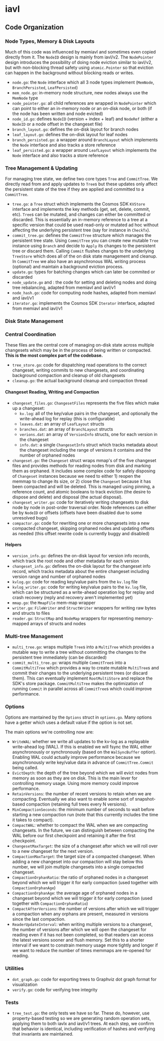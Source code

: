 # iavl

## Code Organization

### Node Types, Memory & Disk Layouts

Much of this code was influenced by memiavl and sometimes even copied directly from it.
The `NodeID` design is mainly from iavl/v2.
The `NodePointer` design introduces the possibility of doing node eviction similar to iavl/v2,
but with non-blocking thread safety using `atomic.Pointer` so that eviction can happen in the background without
blocking reads or writes.

* `node.go`: the `Node` interface which all 3 node types implement (`MemNode`, `BranchPersisted`, `LeafPersisted`)
* `mem_node.go`: in-memory node structure, new nodes always use the `MemNode` type
* `node_pointer.go`: all child references are wrapped in `NodePointer` which can point to either an in-memory node or an
  on-disk node, or both (if the node has been written and node evicted)
* `node_id.go`: defines `NodeID` (version + index + leaf) and `NodeRef` (either a `NodeID` or a node offset in the
  changeset file)
* `branch_layout.go`: defines the on-disk layout for branch nodes
* `leaf_layout.go`: defines the on-disk layout for leaf nodes
* `branch_persisted.go`: a wrapper around `BranchLayout` which implements the `Node` interface and also tracks a store
  reference
* `leaf_persisted.go`: a wrapper around `LeafLayout` which implements the `Node` interface and also tracks a store
  reference

### Tree Management & Updating

For managing tree state, we define two core types `Tree` and `CommitTree`.
We directly read from and apply updates to `Tree`s but these updates only affect the persistent state of the tree if
they are applied and committed to a `CommitTree`.

* `tree.go`: a `Tree` struct which implements the Cosmos SDK `KVStore` interface and implements the key methods (get,
  set,
  delete, commit, etc). `Tree`s can be mutated, and changes can either be committed or discarded. This is essentially an
  in-memory reference to a tree at a specific version that could be used read-only or mutated ad hoc without affecting
  the underlying persistent tree (say for instance in `CheckTx`).
* `commit_tree.go`: defines the `CommitTree` structure which manages the persistent tree state. Using `CommitTree` you
  can
  create new mutable `Tree` instance using `Branch` and decide to `Apply` its changes to the persistent tree or discard
  them. Calling `Commit` flushes changes to the underlying `TreeStore` which does all of the on disk state management
  and cleanup. In `CommitTree` we also have an asynchronous WAL writing process (optional) and maintain a background
  eviction process.
* `update.go`: types for batching changes which can later be commited or discarded
* `node_update.go` and : the code for setting and deleting nodes and doing tree rebalancing, adapted from memiavl and
  iavl/v1
* `node_hash.go`: code for computing node hashes, adapted from memiavl and iavl/v1
* `iterator.go`: implements the Cosmos SDK `Iterator` interface, adapted from memiavl and iavl/v1

### Disk State Management

### Central Coordination

These files are the central core of managing on-disk state across multiple changesets which may be in the process of
being written or compacted. **This is the most complex part of the codebase.**

* `tree_store.go`: code for dispatching read operations to the correct changeset, writing commits to new changesets,
  and coordinating background compaction and cleanup of old changesets
* `cleanup.go`: the actual background cleanup and compaction thread

#### Changeset Reading, Writing and Compaction

* `changeset_files.go`: `ChangesetFiles` represents the five files which make up a changeset:
    * `kv.log`: all of the key/value pairs in the changeset, and optionally the write-ahead log for replay (this is
      configurable)
    * `leaves.dat`: an array of `LeafLayout` structs
    * `branches.dat`: an array of `BranchLayout` structs
    * `verions.dat`: an array of `VersionInfo` structs, one for each version in the changeset
    * `info.dat`: a single `ChangesetInfo` struct which tracks metadata about the changeset including the range of
      versions
      it contains and the number of orphaned nodes
* `changeset.go`: the `Changeset` struct wraps mmap's of the five changeset files and provides
  methods for reading nodes from disk and marking them as orphaned. It includes some complex code for safely disposing
  of `Changeset` instances because we need to either 1) reopen the memmap to change its size, or 2) close the
  `Changeset` because it has been compacted and will be deleted. This is managed using pinning, a reference count, and
  atomic booleans to track eviction (the desire to dispose and delete) and disposal (the actual disposal).
* `changeset_writer.go`: code for iteratively writing changesets to disk node by node in post-order traversal order.
  Node references can either be by
  `NodeID` or offsets (offsets have been disabled due to some unresolved bugs)
* `compactor.go`: code for rewriting one or more changesets into a new compacted changeset, skipping
  orphaned nodes and updating offsets as needed (this offset rewrite code is currently buggy and disabled)

#### Helpers

* `version_info.go`: defines the on-disk layout for version info records, which track the root node and other metadata
  for
  each version
* `changeset_info.go`: defines the on-disk layout for the changeset info record, which tracks metadata
  about the entire changeset including version range and number of orphaned nodes
* `kvlog.go`: code for reading key/value pairs from the `kv.log` file
* `kvlog_writer.go`: code for writing key/value pairs to the `kv.log` file, which can be structured as a write-ahead
  operation log for replay and crash recovery (reply and recovery aren't implemented yet)
* `mmap.go`: the `MmapFile` mem-map wrapper
* `writer.go`: `FileWriter` and `StructWriter` wrappers for writing raw bytes and structs to files
* `reader.go`: `StructMap` and `NodeMap` wrappers for representing memory-mapped arrays of structs and nodes

### Multi-tree Management

* `multi_tree.go`: wraps multiple `Tree`s into a `MultiTree` which provides a mutable way to write a tree without
  committing the changes to the persistent tree immediately (can be discarded)
* `commit_multi_tree.go`: wraps multiple `CommitTree`s into a `CommitMultiTree` which provides a way to create mutable
  `MultiTree`s and commit their changes to the underlying persistent trees (or discard them). This can eventually
  implement `RootMultiStore` and replace the SDK's store package. `CommitMultiTree` makes the optimization of running
  `Commit` in parallel across all `CommitTree`s which could improve performance.

### Options

Options are mantained by the `Options` struct in `options.go`. Many options have a getter which uses a default value if
the option is not set.

The main options we're controlling now are:

* `WriteWAL`: whether we write all updates to the kv-log as a replayable write-ahead log (WAL). If this is enabled we
  will fsync the WAL either asynchronously or synchronously (based on the `WalSyncBuffer` option). Enabling WAL could
  actually improve performance because we asynchronously write key/value data in advance of `CommitTree.Commit` being
  called.
* `EvictDepth`: the depth of the tree beyond which we will evict nodes from memory as soon as they are on disk. This is
  the main lever for controlling memory usage. Using more memory could improve performance.
* `RetainVersions`: the number of recent versions to retain when we are compacting. Eventually we also want to enable
  some sort of snapshot-based compaction (retaining full trees every N versions).
* `MinCompactionSeconds`: the minimum number of seconds to wait before starting a new compaction run (note that this
  currently includes the time it takes to compact).
* `CompactWAL`: whether to compact the WAL when we are compacting changesets. In the future, we can distinguish between
  compacting the WAL before our first checkpoint and retaining it after the first checkpoint.
* `ChangesetMaxTarget`: the size of a changeset after which we will roll over to a new changeset for the next version.
* `CompactionMaxTarget`: the target size of a compacted changeset. When adding a new changeset into our compaction will
  stay below this number, we will join multiple changesets into a single compacted changeset.
* `CompactionOrphanRatio`: the ratio of orphaned nodes in a changeset beyond which we will trigger it for early
  compaction (used together with `CompactionOrphanAge`)
* `CompactionOrphanAge`: the average age of orphaned nodes in a changeset beyond which we will trigger it for early
  compaction (used together with `CompactionOrphanRatio`)
* `CompactAfterVersions`: the number of versions after which we will trigger a compaction when any orphans are present,
  measured in versions since the last compaction.
* `ReaderUpdateInterval`: when writing multiple versions to a changeset, the number of versions after which we will open
  the changeset for reading even if it has not been completed, so that readers can access the latest versions sooner and
  flush memory. Set this to a shorter interval if we want to constrain memory usage more tightly and longer if we want
  to reduce the number of times memmaps are re-opened for reading.

### Utilities

* `dot_graph.go`: code for exporting trees to Graphviz dot graph format for visualization
* `verify.go`: code for verifying tree integrity

### Tests

* `tree_test.go`: the only tests we have so far. These do, however, use property-based testing so we are generating
  random operation sets, applying them to both iavlx and iavl/v1 trees. At each step, we confirm that behavior is
  identical, including verification of hashes and verifying that invariants are maintained.